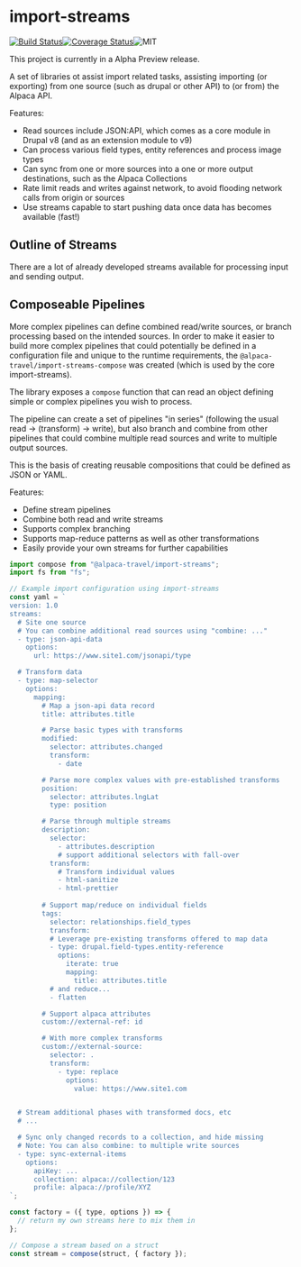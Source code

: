 # import-streams

[![Build Status](https://travis-ci.com/AlpacaTravel/import-streams.svg?branch=master)](https://travis-ci.com/AlpacaTravel/graph-sdk)[![Coverage Status](https://coveralls.io/repos/github/AlpacaTravel/import-streams/badge.svg?branch=master)](https://coveralls.io/github/AlpacaTravel/graph-sdk?branch=master)![MIT](https://img.shields.io/npm/l/@alpaca-travel/import-streams)

This project is currently in a Alpha Preview release.

A set of libraries ot assist import related tasks, assisting importing (or exporting) from one source (such as drupal or other API) to (or from) the Alpaca API.

Features:

- Read sources include JSON:API, which comes as a core module in Drupal v8 (and as an extension module to v9)
- Can process various field types, entity references and process image types
- Can sync from one or more sources into a one or more output destinations, such as the Alpaca Collections
- Rate limit reads and writes against network, to avoid flooding network calls from origin or sources
- Use streams capable to start pushing data once data has becomes available (fast!)

## Outline of Streams

There are a lot of already developed streams available for processing input and sending output.

## Composeable Pipelines

More complex pipelines can define combined read/write sources, or branch processing based on the intended sources. In order to make it easier to build more complex pipelines that could potentially be defined in a configuration file and unique to the runtime requirements, the `@alpaca-travel/import-streams-compose` was created (which is used by the core import-streams).

The library exposes a `compose` function that can read an object defining simple or complex pipelines you wish to process.

The pipeline can create a set of pipelines "in series" (following the usual read -> (transform) -> write), but also branch and combine from other pipelines that could combine multiple read sources and write to multiple output sources.

This is the basis of creating reusable compositions that could be defined as JSON or YAML.

Features:

- Define stream pipelines
- Combine both read and write streams
- Supports complex branching
- Supports map-reduce patterns as well as other transformations
- Easily provide your own streams for further capabilities

```javascript
import compose from "@alpaca-travel/import-streams";
import fs from "fs";

// Example import configuration using import-streams
const yaml = `
version: 1.0
streams:
  # Site one source
  # You can combine additional read sources using "combine: ..."
  - type: json-api-data
    options:
      url: https://www.site1.com/jsonapi/type

  # Transform data
  - type: map-selector
    options:
      mapping:
        # Map a json-api data record
        title: attributes.title

        # Parse basic types with transforms
        modified:
          selector: attributes.changed
          transform:
            - date

        # Parse more complex values with pre-established transforms
        position:
          selector: attributes.lngLat
          type: position

        # Parse through multiple streams
        description:
          selector:
            - attributes.description
            # support additional selectors with fall-over
          transform:
            # Transform individual values
            - html-sanitize
            - html-prettier
        
        # Support map/reduce on individual fields
        tags:
          selector: relationships.field_types
          transform:
          # Leverage pre-existing transforms offered to map data
          - type: drupal.field-types.entity-reference
            options:
              iterate: true
              mapping:
                title: attributes.title
          # and reduce...
          - flatten

        # Support alpaca attributes
        custom://external-ref: id

        # With more complex transforms
        custom://external-source:
          selector: .
          transform:
            - type: replace
              options:
                value: https://www.site1.com


  # Stream additional phases with transformed docs, etc
  # ...

  # Sync only changed records to a collection, and hide missing
  # Note: You can also combine: to multiple write sources
  - type: sync-external-items
    options:
      apiKey: ...
      collection: alpaca://collection/123
      profile: alpaca://profile/XYZ
`;

const factory = ({ type, options }) => {
  // return my own streams here to mix them in
};

// Compose a stream based on a struct
const stream = compose(struct, { factory });
```
